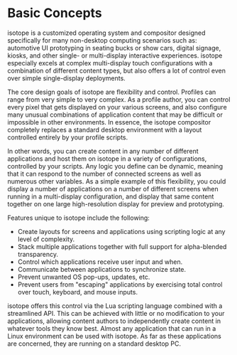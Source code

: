 # Basic Concepts

isotope is a customized operating system and compositor designed specifically for many non-desktop computing scenarios such as: automotive UI prototyping in seating bucks or show cars, digital signage, kiosks, and other single- or multi-display interactive experiences. isotope especially excels at complex multi-display touch configurations with a combination of different content types, but also offers a lot of control even over simple single-display deployments.

The core design goals of isotope are flexibility and control. Profiles can range from very simple to very complex. As a profile author, you can control every pixel that gets displayed on your various screens, and also configure many unusual combinations of application content that may be difficult or impossible in other environments. In essence, the isotope compositor completely replaces a standard desktop environment with a layout controlled entirely by your profile scripts.

In other words, you can create content in any number of different applications and host them on isotope in a variety of configurations, controlled by your scripts. Any logic you define can be dynamic, meaning that it can respond to the number of connected screens as well as numerous other variables. As a simple example of this flexibility, you could display a number of applications on a number of different screens when running in a multi-display configuration, and display that same content together on one large high-resolution display for preview and prototyping. 

Features unique to isotope include the following:

* Create layouts for screens and applications using scripting logic at any level of complexity.
* Stack multiple applications together with full support for alpha-blended transparency.
* Control which applications receive user input and when.
* Communicate between applications to synchronize state.
* Prevent unwanted OS pop-ups, updates, etc.
* Prevent users from "escaping" applications by exercising total control over touch, keyboard, and mouse inputs.
  
isotope offers this control via the Lua scripting language combined with a streamlined API. This can be achieved with little or no modification to your applications, allowing content authors to independently create content in whatever tools they know best. Almost any application that can run in a Linux environment can be used with isotope. As far as these applications are concerned, they are running on a standard desktop PC.
